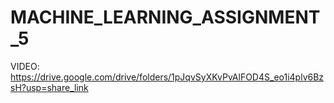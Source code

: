 # MACHINE_LEARNING_ASSIGNMENT_5
VIDEO: https://drive.google.com/drive/folders/1pJqvSyXKvPvAlFOD4S_eo1i4plv6BzsH?usp=share_link
